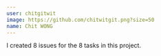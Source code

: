 ```yaml
---
user: chitgitwit
image: https://github.com/chitwitgit.png?size=50
name: Chit WONG
---
```

I created 8 issues for the 8 tasks in this project.
